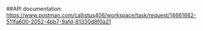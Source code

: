 ##API documentation: https://www.postman.com/callistus406/workspace/task/request/14661662-511fa600-2052-4bb7-9afd-81330d8f0a21
